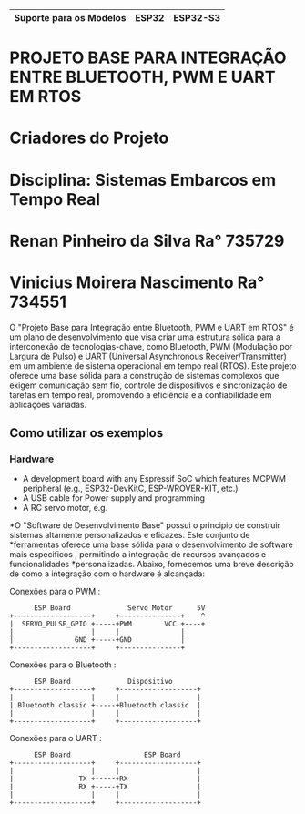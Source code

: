 | Suporte para os Modelos  | ESP32 | ESP32-S3 |
| ------------------------ | ----- | -------- |
# PROJETO BASE PARA INTEGRAÇÃO ENTRE BLUETOOTH, PWM E UART EM RTOS
# Criadores do Projeto 
#
# Disciplina: Sistemas Embarcos em Tempo Real
# Renan Pinheiro da Silva     Ra° 735729
# Vinicius Moirera Nascimento Ra° 734551

O "Projeto Base para Integração entre Bluetooth, PWM e UART em RTOS" é um plano de desenvolvimento que visa criar uma estrutura sólida para a interconexão de tecnologias-chave, como Bluetooth, PWM (Modulação por Largura de Pulso) e UART (Universal Asynchronous Receiver/Transmitter) em um ambiente de sistema operacional em tempo real (RTOS). Este projeto oferece uma base sólida para a construção de sistemas complexos que exigem comunicação sem fio, controle de dispositivos e sincronização de tarefas em tempo real, promovendo a eficiência e a confiabilidade em aplicações variadas.

## Como utilizar os exemplos

### Hardware

* A development board with any Espressif SoC which features MCPWM peripheral (e.g., ESP32-DevKitC, ESP-WROVER-KIT, etc.)
* A USB cable for Power supply and programming
* A RC servo motor, e.g. 

*O "Software de Desenvolvimento Base" possui o principio de construir sistemas altamente personalizados e eficazes. Este conjunto de *ferramentas oferece uma base sólida para o desenvolvimento de software mais especificos , permitindo a integração de recursos avançados e funcionalidades *personalizadas. Abaixo, fornecemos uma breve descrição de como a integração com o hardware é alcançada:

Conexões para o PWM :

```
      ESP Board              Servo Motor      5V
+-------------------+     +---------------+    ^
|  SERVO_PULSE_GPIO +-----+PWM        VCC +----+
|                   |     |               |
|               GND +-----+GND            |
+-------------------+     +---------------+
```

Conexões para o Bluetooth :

```
      ESP Board              Dispositivo     
+-------------------+     +-------------------+    
|                   |     |                   |
| Bluetooth classic +-----+Bluetooth classic  |
|                   |     |                   |
+-------------------+     +-------------------+
```

Conexões para o UART :

```
      ESP Board                  ESP Board     
+-------------------+     +-------------------+    
|                   |     |                   |
|                TX +-----+RX                 |
|                RX +-----+TX                 |
|                   |     |                   |
+-------------------+     +-------------------+
```
